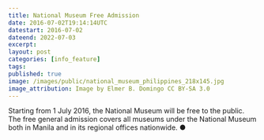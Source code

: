 ```yaml
---
title: National Museum Free Admission
date: 2016-07-02T19:14:14UTC
datestart: 2016-07-02
dateend: 2022-07-03
excerpt: 
layout: post
categories: [info_feature]
tags: 
published: true
image: /images/public/national_museum_philippines_218x145.jpg
image_attribution: Image by Elmer B. Domingo CC BY-SA 3.0
---
```


Starting from 1 July 2016, the National Museum will be free to the public.
The free general admission covers all museums under the National Museum both in Manila and in its regional offices nationwide.
&#x25cf;
